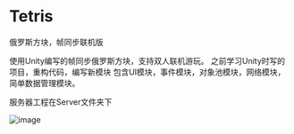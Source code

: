 # Tetris
俄罗斯方块，帧同步联机版

使用Unity编写的帧同步俄罗斯方块，支持双人联机游玩。
之前学习Unity时写的项目，重构代码，编写新模块
包含UI模块，事件模块，对象池模块，网络模块，简单数据管理模块。

服务器工程在Server文件夹下

![image](https://github.com/YiXuanBao/Tetris/assets/50281118/baf71d3c-da64-4aa3-866c-838dc7b0a9cf)


